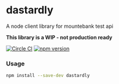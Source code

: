 # dastardly
A node client library for mountebank test api

**This library is a WIP - not production ready**

[![Circle CI](https://circleci.com/gh/findmypast/dastardly.svg?style=shield)](https://circleci.com/gh/findmypast/dastardly)
[![npm version](https://badge.fury.io/js/dastardly.svg)](https://badge.fury.io/js/dastardly)


### Usage

```sh
npm install --save-dev dastardly 
```
